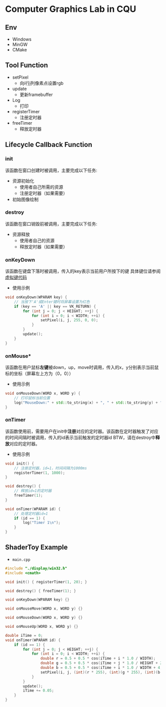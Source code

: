 # Computer Graphics Lab in CQU

## Env

- Windows
- MinGW
- CMake

## Tool Function

- setPixel
  - 向i行j列像素点设置rgb
- update
  - 更新framebuffer
- Log
  - 打印
- registerTimer
  - 注册定时器
- freeTimer
  - 释放定时器

## Lifecycle Callback Function

### init

该函数在窗口创建时被调用，主要完成以下任务:
- 资源初始化
  - 使用者自己所需的资源
  - 注册定时器（如果需要）
- 初始图像绘制

### destroy

该函数在窗口销毁前被调用，主要完成以下任务:
- 资源释放
  - 使用者自己的资源
  - 释放定时器（如果需要）

### onKeyDown

该函数在键盘下落时被调用，传入的key表示当前用户所按下的键
具体键位请参阅[虚拟键代码](https://learn.microsoft.com/zh-cn/windows/win32/inputdev/virtual-key-codes)
- 使用示例
~~~cpp
void onKeyDown(WPARAM key) {
    // 当按下'A'或Enter键时将屏幕设置为红色
    if (key == 'A' || key == VK_RETURN) {
        for (int j = 0; j < HEIGHT; ++j) {
            for (int i = 0; i < WIDTH; ++i) {
                setPixel(i, j, 255, 0, 0);
            }
        }
        update();
    }
}
~~~

### onMouse*

该函数在用户鼠标**左键**被down，up，move时调用，传入的x，y分别表示当前鼠标的坐标（屏幕左上方为（0，0））
- 使用示例
~~~cpp
void onMouseDown(WORD x, WORD y) {
    // 打印鼠标当前位置
    log("MouseDown:" + std::to_string(x) + ", " + std::to_string(y) + "\n");
}
~~~

### onTimer

该函数使用前，需要用户在init中**注册**对应的定时器。该函数在定时器触发了对应的时间间隔时被调用，传入的id表示当前触发的定时器id
BTW，请在destroy中**释放**对应的定时器。

- 使用示例
~~~cpp
void init() {
    // 注册定时器，id=1，时间间隔为1000ms
    registerTimer(1, 1000);
}

void destroy() {
    // 释放id=1的定时器
    freeTimer(1);
}

void onTimer(WPARAM id) {
    // 处理定时器id=1
    if (id == 1) {
        log("Timer 1\n");
    }
}
~~~

## ShaderToy Example

- `main.cpp`
~~~cpp
#include "./display/win32.h"
#include <cmath>

void init() { registerTimer(1, 20); }

void destroy() { freeTimer(1); }

void onKeyDown(WPARAM key) {}

void onMouseMove(WORD x, WORD y) {}

void onMouseDown(WORD x, WORD y) {}

void onMouseUp(WORD x, WORD y) {}

double iTime = 0;
void onTimer(WPARAM id) {
    if (id == 1) {
        for (int j = 0; j < HEIGHT; ++j) {
            for (int i = 0; i < WIDTH; ++i) {
                double r = 0.5 + 0.5 * cos(iTime + i * 1.0 / WIDTH);
                double g = 0.5 + 0.5 * cos(iTime + j * 1.0 / HEIGHT + 2);
                double b = 0.5 + 0.5 * cos(iTime + i * 1.0 / WIDTH + 4);
                setPixel(i, j, (int)(r * 255), (int)(g * 255), (int)(b * 255));
            }
        }
        update();
        iTime += 0.05;
    }
}
~~~